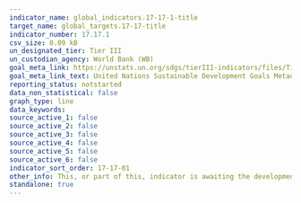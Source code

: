 ```yaml
---
indicator_name: global_indicators.17-17-1-title
target_name: global_targets.17-17-title
indicator_number: 17.17.1
csv_size: 0.09 kB
un_designated_tier: Tier III
un_custodian_agency: World Bank (WB)
goal_meta_link: https://unstats.un.org/sdgs/tierIII-indicators/files/Tier3-17-17-01.pdf
goal_meta_link_text: United Nations Sustainable Development Goals Metadata (PDF 469 KB)
reporting_status: notstarted
data_non_statistical: false
graph_type: line
data_keywords:  
source_active_1: false
source_active_2: false
source_active_3: false
source_active_4: false
source_active_5: false
source_active_6: false
indicator_sort_order: 17-17-01
other_info: This, or part of this, indicator is awaiting the development of internationally established methodology and standards (classified by the UN as tier 3). 
standalone: true
---
```


